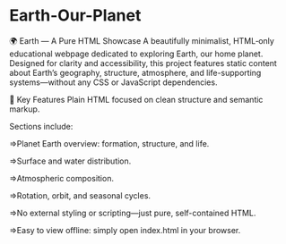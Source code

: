 # Earth-Our-Planet
🌍 Earth — A Pure HTML Showcase A beautifully minimalist, HTML‑only educational webpage dedicated to exploring Earth, our home planet. Designed for clarity and accessibility, this project features static content about Earth’s geography, structure, atmosphere, and life-supporting systems—without any CSS or JavaScript dependencies.

📘 Key Features
Plain HTML focused on clean structure and semantic markup.

Sections include:

=>Planet Earth overview: formation, structure, and life.

=>Surface and water distribution.

=>Atmospheric composition.

=>Rotation, orbit, and seasonal cycles.

=>No external styling or scripting—just pure, self-contained HTML.

=>Easy to view offline: simply open index.html in your browser.
